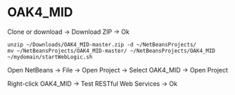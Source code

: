 # OAK4_MID

Clone or download -> Download ZIP -> Ok

```shell
unzip ~/Downloads/OAK4_MID-master.zip -d ~/NetBeansProjects/
mv ~/NetBeansProjects/OAK4_MID-master/ ~/NetBeansProjects/OAK4_MID
~/mydomain/startWebLogic.sh
```

Open NetBeans -> File -> Open Project -> Select OAK4_MID -> Open Project

Right-click OAK4_MID -> Test RESTful Web Services -> Ok
